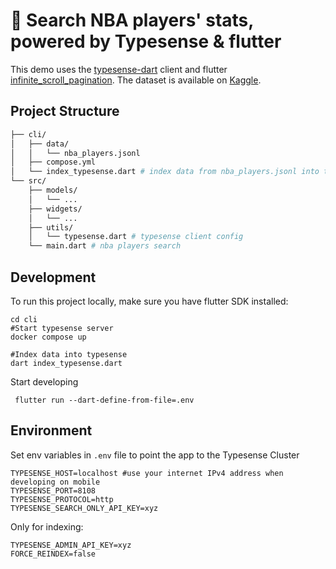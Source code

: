 <h1>
 🏀 Search NBA players' stats, powered by Typesense & flutter
</h1>

This demo uses the <a href="https://github.com/typesense/typesense-dart" target="_blank">typesense-dart</a> client and flutter <a href="https://pub.dev/packages/infinite_scroll_pagination" target="_blank">infinite_scroll_pagination</a>.
The dataset is available on <a href="https://www.kaggle.com/datasets/justinas/nba-players-data" target="_blank">Kaggle</a>.

## Project Structure

```bash
├── cli/
│   ├── data/
│   │   └── nba_players.jsonl
│   ├── compose.yml
│   └── index_typesense.dart # index data from nba_players.jsonl into typesense server
└── src/
    ├── models/
    │   └── ...
    ├── widgets/
    │   └── ...
    ├── utils/
    │   └── typesense.dart # typesense client config
    └── main.dart # nba players search
```

## Development

To run this project locally, make sure you have flutter SDK installed:

```shell
cd cli
#Start typesense server
docker compose up

#Index data into typesense
dart index_typesense.dart
```

Start developing
```shell
 flutter run --dart-define-from-file=.env
```

## Environment

Set env variables in `.env` file to point the app to the Typesense Cluster

```env
TYPESENSE_HOST=localhost #use your internet IPv4 address when developing on mobile
TYPESENSE_PORT=8108
TYPESENSE_PROTOCOL=http
TYPESENSE_SEARCH_ONLY_API_KEY=xyz
```

Only for indexing:

```env
TYPESENSE_ADMIN_API_KEY=xyz
FORCE_REINDEX=false
```
